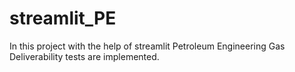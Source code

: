 # streamlit_PE

In this project with the help of streamlit Petroleum Engineering Gas Deliverability tests are implemented.
